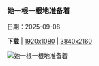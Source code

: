 ### 她一根一根地准备着

日期：2025-09-08

**下载**  |  [1920x1080](https://cn.bing.com/th?id=OHR.SwissSquirrel_ZH-CN1499344455_1920x1080.jpg)  |  [3840x2160](https://cn.bing.com/th?id=OHR.SwissSquirrel_ZH-CN1499344455_UHD.jpg)

![她一根一根地准备着](https://cn.bing.com/th?id=OHR.SwissSquirrel_ZH-CN1499344455_1920x1080.jpg "一只雌性欧亚红松鼠正在搬运苔藓，瑞士 (© Jean-Luc and Francoise Ziegler/Minden Pictures)")

